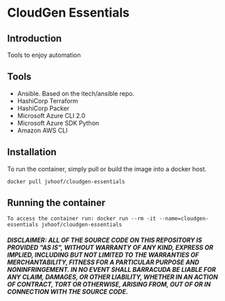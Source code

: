 # CloudGen Essentials 

## Introduction
Tools to enjoy automation

## Tools
- Ansible. Based on the itech/ansible repo.
- HashiCorp Terraform
- HashiCorp Packer
- Microsoft Azure CLI 2.0
- Microsoft Azure SDK Python
- Amazon AWS CLI

## Installation
To run the container, simply pull or build the image into a docker host. 
```
docker pull jvhoof/cloudgen-essentials
```

## Running the container

```
To access the container run: docker run --rm -it --name=cloudgen-essentials jvhoof/cloudgen-essentials
```

##### DISCLAIMER: ALL OF THE SOURCE CODE ON THIS REPOSITORY IS PROVIDED "AS IS", WITHOUT WARRANTY OF ANY KIND, EXPRESS OR IMPLIED, INCLUDING BUT NOT LIMITED TO THE WARRANTIES OF MERCHANTABILITY, FITNESS FOR A PARTICULAR PURPOSE AND NONINFRINGEMENT. IN NO EVENT SHALL BARRACUDA BE LIABLE FOR ANY CLAIM, DAMAGES, OR OTHER LIABILITY, WHETHER IN AN ACTION OF CONTRACT, TORT OR OTHERWISE, ARISING FROM, OUT OF OR IN CONNECTION WITH THE SOURCE CODE. #####
